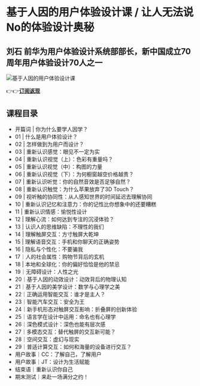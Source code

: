 基于人因的用户体验设计课 / 让人无法说No的体验设计奥秘
=============================

刘石 **前华为用户体验设计系统部部长，新中国成立70周年用户体验设计70人之一**
------------------------------------------

![基于人因的用户体验设计课](https://www.geekgay.com/storage/geek/geek_90ab05e14bd96233d0921b51550c390a.jpg)  
  
👉👉[**订阅返现**](https://time.geekbang.org/column/intro/100072001?code=e4sR%2F3%2FmP3bzo9UQ8%2FClJ1So00iUjYERb3skcSmTmvc%3D "基于人因的用户体验设计课")  
  
课程目录
----

  
  
- 开篇词 | 你为什么要学人因学？
- 01 | 什么是用户体验设计？
- 02 | 怎样做到为用户而设计？
- 03 | 重新认识感觉：眼见不一定为实
- 04 | 重新认识视觉（上）：色彩有重量吗？
- 05 | 重新认识视觉（中）：构图的力量
- 06 | 重新认识视觉（下）：为何橱窗越空价格越贵？
- 07 | 重新认识听觉：你的自然音效是否足够自然？
- 08 | 重新认识触觉：为什么苹果放弃了3D Touch？
- 09 | 视听触的协同性：从人感知世界的时间延迟去理解协同
- 10 | 重新认识记忆和注意力：你的记性比你想象中的还要糟糕
- 11 | 重新认识情感：愉悦性设计
- 12 | 理解心流：如何达到专注的沉浸体验？
- 13 | 认识人的思维缺陷：不理性的我们
- 14 | 理解触屏交互：方寸触屏大乾坤
- 15 | 理解语音交互：手机和你聊天的正确姿势
- 16 | 隐私与个性化：不要骗我
- 17｜人的社会属性：购物节背后的玄机
- 18 | 本地和全球化：你的偏好恰恰是他的禁忌
- 19｜无障碍设计：人性之光
- 20｜基于人因的动效设计：动效背后的物理认知
- 21｜基于人因的美学设计：数学与心理学之美
- 22｜正确运用智能交互：谁才是主人？
- 23｜智能汽车交互：安全为王
- 24｜新手机形态对触屏交互影响：折叠屏的创新体验
- 25｜语言学在设计中运用：命名也有心理学
- 26｜深色模式设计：深色也能有层次感
- 27｜多模态交互：替代触屏的交互新可能？
- 28｜空间交互：虚幻与现实
- 29｜普适计算交互：如何和海量的设备进行交互？
- 用户故事｜CC：了解自己，了解用户
- 用户故事｜JT：设计为生活赋能
- 结束语｜重新认识你自己
- 期末测试｜来赴一场满分之约！